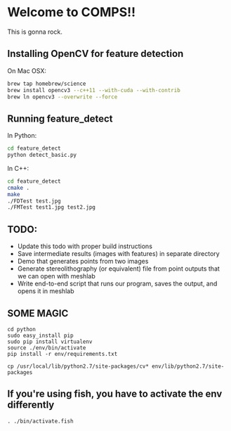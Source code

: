 # Welcome to COMPS!!

This is gonna rock.

## Installing OpenCV for feature detection

On Mac OSX:
```bash
brew tap homebrew/science
brew install opencv3 --c++11 --with-cuda --with-contrib
brew ln opencv3 --overwrite --force
```

## Running feature_detect
In Python:
```bash
cd feature_detect
python detect_basic.py
```

In C++:
```bash
cd feature_detect
cmake .
make
./FDTest test.jpg
./FMTest test1.jpg test2.jpg
```

## TODO:
- Update this todo with proper build instructions
- Save intermediate results (images with features) in separate directory
- Demo that generates points from two images
- Generate stereolithography (or equivalent) file from point outputs that we can open with meshlab
- Write end-to-end script that runs our program, saves the output, and opens it in meshlab

## SOME MAGIC

    cd python
    sudo easy_install pip
    sudo pip install virtualenv
    source ./env/bin/activate
    pip install -r env/requirements.txt

    cp /usr/local/lib/python2.7/site-packages/cv* env/lib/python2.7/site-packages
    

## If you're using fish, you have to activate the env differently
    
    . ./bin/activate.fish
